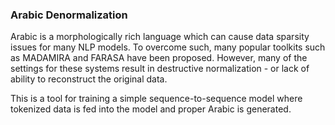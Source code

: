 ### Arabic Denormalization ###
Arabic is a morphologically rich language which can cause data sparsity issues for many NLP models. To overcome such, many popular toolkits such as MADAMIRA and FARASA have been proposed. However, many of the settings for these systems result in destructive normalization - or lack of ability to reconstruct the original data.

This is a tool for training a simple sequence-to-sequence model where tokenized data is fed into the model and proper Arabic is generated.
